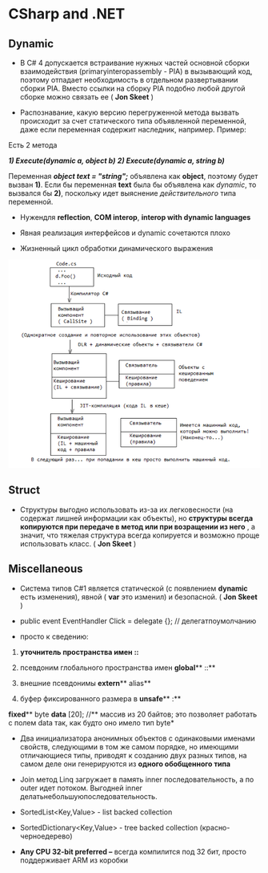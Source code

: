 # CSharp and .NET

## Dynamic

- В С# 4 допускается встраивание нужных частей основной сборки взаимодействия (primaryinteropassembly - РІА) в вызывающий код, поэтому отпадает необходимость в отдельном развертывании сборки РІА. Вместо ссылки на сборку РІА подобно любой другой сборке можно связать ее ( **Jon Skeet** )

- Распознавание, какую версию перегруженной метода вызвать происходит за счет статического типа объявленной переменной, даже если переменная содержит наследник, например. Пример:

Есть 2 метода

**_1) Execute(dynamic a, object b)_**
**_2) Execute(dynamic a, string b)_**

Переменная **_object text = "string";_** объявлена как **object**, поэтому будет вызван **1)**. Если бы переменная **text** была бы объявлена как *_dynamic_*, то вызвался бы **2)**, поскольку идет выяснение *_действительного_* типа переменной.

- Нужендля **reflection**, **COM interop**, **interop with dynamic languages**

- Явная реализация интерфейсов и dynamic сочетаются плохо

- Жизненный цикл обработки динамического выражения

 ![Схема работы Dynamic](https://github.com/SergeyUsok/SelfEducationNotes/blob/master/img/DotNET/Dynamic.png)

## Struct

- Структуры выгодно использовать из-за их легковесности (на содержат лишней информации как объекты), но **структуры всегда копируются при передаче в метод или при возращении из него** , а значит, что тяжелая структура всегда копируется и возможно проще использовать класс. ( **Jon Skeet** )

## Miscellaneous

- Система типов C#1 является статической (с появлением **dynamic** есть изменения), явной ( **var** это изменил) и безопасной. ( **Jon Skeet** )

- public event EventHandler Click = delegate {}; // делегатпоумолчанию

- просто к сведению:

1) **уточнитель пространства имен ::**

2) псевдоним глобального пространства имен **global**** ::**

3) внешние псевдонимы **extern**** alias**

4) буфер фиксированного размера в **unsafe**** :**

**fixed**** byte ****data**** [20]; //** массив из 20 байтов; это позволяет работать с полем data так, как будто оно имело тип byte\*

- Два инициализатора анонимных объектов с одинаковыми именами свойств, следующими в том же самом порядке, но имеющими отличающиеся типы, приводят к созданию двух разных типов, на самом деле они генерируются из **одного обобщенного типа**

- Join метод Linq загружает в память inner последовательность, а по outer идет потоком. Выгодней inner делатьнебольшуюпоследовательность.

- SortedList<Key,Value> - list backed collection

- SortedDictionary<Key,Value> - tree backed collection (красно-черноедерево)

- **Any CPU 32-bit preferred –** всегда компилится под 32 бит, просто поддерживает ARM из коробки
